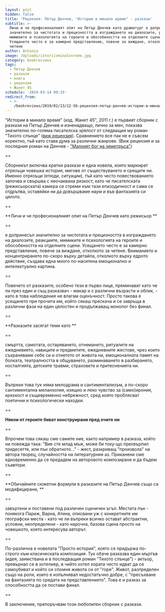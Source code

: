 ```yaml
---
layout: post
hidden: false
title: 'Рецензия: Петър Денчев, "Истории в минало време" - разкази'
subtitle: >-
  Личи и че професионалният опит на Петър Денчев като драматург е допринесъл
  значително за чистотата и прецизността в изграждането на диалозите, реакциите,
  мимиките и психологията на героите и обособеността на отделните сцени.
  Усещането често е за камерно представление, повече за виждане, отколкото за
  четене
author: Antonia
image: /Uploads/istoriivminalovreme.jpg
category: bookreviews
tags:
  - Петър Денчев
  - разкази
  - книга
  - рецензии
  - Жанет 45
schedule: '2019-03-14 09:35'
redirect_from:
  - >-
    /bookreviews/2019/02/13/12-56-рецензия-петър-денчев-истории-в-минало-време-разкази
---
```

"Истории в минало време" (изд. Жанет 45", 2011 г.) е първият сборник с разкази на Петър Денчев и изненадващо, лично за мен, показва значително по-голяма писателска зрялост от следващия му роман "Тихото слънце" ([виж рецензия](https://literaturnirazgovori.com/bookreviews/2019/03/08/10-45-%D1%80%D0%B5%D1%86%D0%B5%D0%BD%D0%B7%D0%B8%D1%8F-%D0%BF%D0%B5%D1%82%D1%8A%D1%80-%D0%B4%D0%B5%D0%BD%D1%87%D0%B5%D0%B2-%D1%82%D0%B8%D1%85%D0%BE%D1%82%D0%BE-%D1%81%D0%BB%D1%8A%D0%BD%D1%86%D0%B5.html)). Сравнението все пак не е съвсем коректно, тъй като става дума за различни жанрове. (Виж рецензия и за последния роман на Денчев - ["Малкият бог на земетръса"](https://literaturnirazgovori.com/bookreviews/2019/02/19/10-56-%D1%80%D0%B5%D1%86%D0%B5%D0%BD%D0%B7%D0%B8%D1%8F-%D0%BF%D0%B5%D1%82%D1%8A%D1%80-%D0%B4%D0%B5%D0%BD%D1%87%D0%B5%D0%B2-%D0%BC%D0%B0%D0%BB%D0%BA%D0%B8%D1%8F%D1%82-%D0%B1%D0%BE%D0%B3-%D0%BD%D0%B0-%D0%B7%D0%B5%D0%BC%D0%B5%D1%82%D1%80%D1%8A%D1%81%D0%B0-%D1%81%D0%B5%D0%B1%D0%B5%D1%80%D0%B0%D0%B7%D0%B1%D0%B8%D1%80%D0%B0%D0%BD%D0%B5%D1%82%D0%BE-%D0%BA%D0%B0%D1%82%D0%BE-%D0%BF%D0%BE%D0%B7%D0%BD%D0%B0%D0%BD%D0%B8%D0%B5-%D0%B7%D0%B0-%D1%81%D0%BE%D0%B1%D1%81%D1%82%D0%B2%D0%B5%D0%BD%D0%B8%D1%82%D0%B5-%D0%BD%D0%B8-%D0%BA%D0%B0%D1%82%D0%B0%D1%81%D1%82%D1%80%D0%BE%D1%84%D0%B8.html))

\==

Сборникът включва кратки разкази и една новела, които маркират отрязъци човешка история, мигове от съществуването и срещите ни. Именно отрязъци (етюди, ситуации), тъй като често повествованието започва и свършва с неочаквана рязкост, като че писателската (режисьорската) камера се стреми към тази епизодичност и сама се отдръпва, оставяйки ни да довършваме наум и във фантазията си цялото. 

\==

**Личи и че професионалният опит на Петър Денчев като режисьор **

\==

е допринесъл значително за чистотата и прецизността в изграждането на диалозите, реакциите, мимиките и психологията на героите и обособеността на отделните сцени. Усещането често е за камерно представление, повече за виждане, отколкото за четене. Вниманието и концентрирането по-скоро върху детайла, отколкото върху едрото действие, създава една много по-наситена емоционално и интелектуално картина. 

\==

Повечето от разказите, особено тези в първо лице, преминават като че ли през един и същ разказвач - макар и с различни възрасти и облик, - като в това наблюдение не влагам оценъчност. Просто такова е усещането при прочита им, който сякаш прескача и се завръща в различни фази на един цялостен и продължаващ монолог без финал. 

\==

**Разказите засягат теми като **

\==

смъртта, самотата, остаряването, отнемането, ритуалите на ежедневието, навиците и предметите, ежедневните жестове, чрез които съхраняваме себе си и отнетото от живота ни, емоционалната памет на болката, театралността в общуването, разминаването в разбирането, носталгията, детските травми, страховете и притесненията ни. 

\==

Въпреки това тук няма мелодрама и сантиментализъм, а по-скоро сантиментална меланхолия, изящно и леко чувство за (само)ирония, крехкост и същевременно небрежност, сред която проблясват поетични и психологически находки. 

\==

**Някои от героите биват конструирани пред очите ни**

\==

Впрочем това сякаш сме самите ние, както например в разказа, който ни повежда така: "Вие сте млад мъж, може би току-що прехвърлил тридесетте, или пък обратното..." - жест, разкриващ "произвола" на автора творец, случайността на литературния аз. Приканени сме едновременно да се предадем на авторовото композиране и да бъдем съавтори. 

\==

**Обичайните сюжетни формули в разказите на Петър Денчев също са модифицирани, **

\==

завъртени и поставени под различен сценичен ъгъл. Местата пък - понякога Париж, Варна, Атина, описвани уж с конкретните им географски места - като че ли въпреки всичко остават абстрактни, условни, неопределени - като нарочна, базова сцена просто на човешкото, което интересува авторът. 

\==

По-различна е новелата "Просто история", която се придържа по-строго към класическата композиция. Тук обаче разказва един мъртъв (идея, заимствана и в последващия роман "Тихото слънце") - актьор, превърнал се в хотелиер, в чийто хотел хората често идват да се самоубиват и който си спомня живота си от "горе". Живот, разпределен също на роли, които е изпълнявал недостатъчно добре, с "пресъхване на фантазията по средата на представлението". Това е и разказ за способността да се постави финал.

\==

В заключение, препоръчвам този любопитен сборник с разкази.

